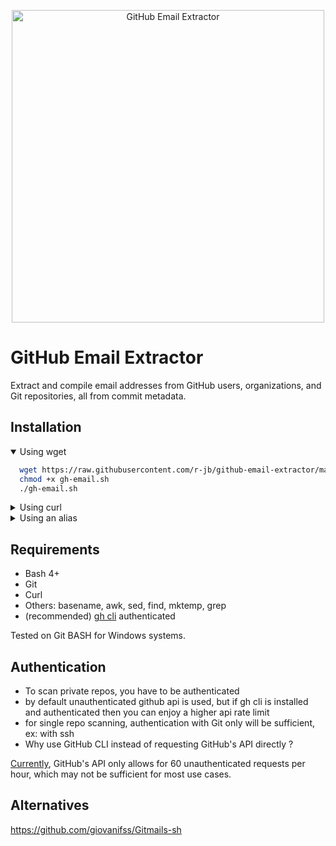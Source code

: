 <p align="center">
  <img src="https://raw.githubusercontent.com/r-jb/github-email-extractor/media/showcase.webp" alt="GitHub Email Extractor" height="500">
</p>

# GitHub Email Extractor

Extract and compile email addresses from GitHub users, organizations, and Git repositories, all from commit metadata.

## Installation

<details open><summary>Using wget</summary>

```bash
  wget https://raw.githubusercontent.com/r-jb/github-email-extractor/main/gh-email.sh
  chmod +x gh-email.sh
  ./gh-email.sh
```

</details>

<details><summary>Using curl</summary>

```bash
  curl -O https://raw.githubusercontent.com/r-jb/github-email-extractor/main/gh-email.sh
  chmod +x gh-email.sh
  ./gh-email.sh
```

</details>

<details><summary>Using an alias</summary>

```bash
  alias gh-email="$(curl -fsSL https://raw.githubusercontent.com/r-jb/github-email-extractor/main/gh-email.sh | sh)"
```

</details>

## Requirements

- Bash 4+
- Git
- Curl
- Others: basename, awk, sed, find, mktemp, grep
- (recommended) [gh cli](https://cli.github.com/) authenticated

Tested on Git BASH for Windows systems.

## Authentication

- To scan private repos, you have to be authenticated
- by default unauthenticated github api is used, but if gh cli is installed and authenticated then you can enjoy a higher api rate limit
- for single repo scanning, authentication with Git only will be sufficient, ex: with ssh
- Why use GitHub CLI instead of requesting GitHub's API directly ?

[Currently](https://docs.github.com/en/rest/overview/resources-in-the-rest-api#rate-limits), GitHub's API only allows for 60 unauthenticated requests per hour, which may not be sufficient for most use cases.

## Alternatives

https://github.com/giovanifss/Gitmails-sh
